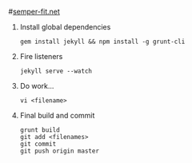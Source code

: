 #[semper-fit.net](http://www.semper-fit.net)

1. Install global dependencies
	```
	gem install jekyll && npm install -g grunt-cli
	```

2. Fire listeners
	```
	jekyll serve --watch
	```

3. Do work...
	```
	vi <filename>
	```

4. Final build and commit
	```
	grunt build
	git add <filenames>
	git commit
	git push origin master
	```
